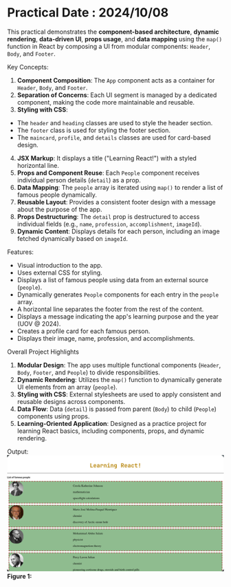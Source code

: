 # Practical Date : 2024/10/08

This practical demonstrates the **component-based architecture**, **dynamic rendering**, **data-driven UI**, **props usage**, and **data mapping** using the `map()` function in React by composing a UI from modular components: `Header`, `Body`, and `Footer`.

Key Concepts:
1. **Component Composition**: The `App` component acts as a container for `Header`, `Body`, and `Footer`.
2. **Separation of Concerns**: Each UI segment is managed by a dedicated component, making the code more maintainable and reusable.
3. **Styling with CSS**: 
  - The `header` and `heading` classes are used to style the header section.
  - The `footer` class is used for styling the footer section.
  - The `maincard`, `profile`, and `details` classes are used for card-based design.
4. **JSX Markup**: It displays a title ("Learning React!") with a styled horizontal line.
5. **Props and Component Reuse**: Each `People` component receives individual person details (`detail`) as a prop.
6. **Data Mapping**: The `people` array is iterated using `map()` to render a list of famous people dynamically.
7. **Reusable Layout**: Provides a consistent footer design with a message about the purpose of the app.
8. **Props Destructuring**: The `detail` prop is destructured to access individual fields (e.g., `name`, `profession`, `accomplishment`, `imageId`).
9. **Dynamic Content**: Displays details for each person, including an image fetched dynamically based on `imageId`.


Features:
- Visual introduction to the app.
- Uses external CSS for styling.
- Displays a list of famous people using data from an external source (`people`).
- Dynamically generates `People` components for each entry in the `people` array.
- A horizontal line separates the footer from the rest of the content.
- Displays a message indicating the app's learning purpose and the year (UOV @ 2024).
- Creates a profile card for each famous person.
- Displays their image, name, profession, and accomplishments.

Overall Project Highlights

1. **Modular Design**: The app uses multiple functional components (`Header`, `Body`, `Footer`, and `People`) to divide responsibilities.
2. **Dynamic Rendering**: Utilizes the `map()` function to dynamically generate UI elements from an array (`people`).
3. **Styling with CSS**: External stylesheets are used to apply consistent and reusable designs across components.
4. **Data Flow**: Data (`detail`) is passed from parent (`Body`) to child (`People`) components using props.
5. **Learning-Oriented Application**: Designed as a practice project for learning React basics, including components, props, and dynamic rendering.

Output:
![Output_Oct_08](../../../ScreenShots/Oct_08.png)
**Figure 1:**